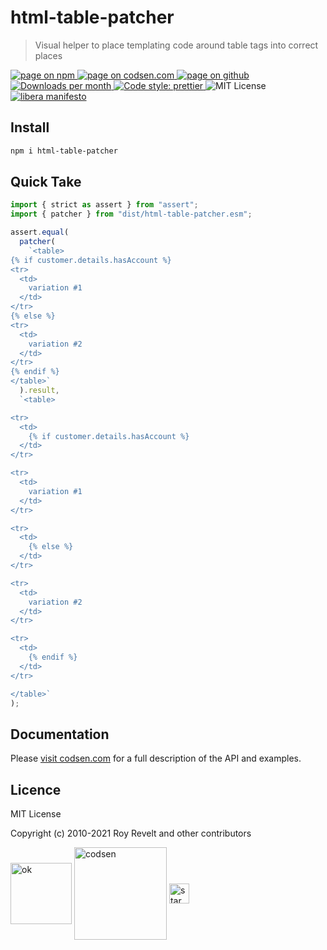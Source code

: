 # html-table-patcher

> Visual helper to place templating code around table tags into correct places

<div class="package-badges">
  <a href="https://www.npmjs.com/package/html-table-patcher" rel="nofollow noreferrer noopener">
    <img src="https://img.shields.io/badge/-npm-blue?style=flat-square" alt="page on npm">
  </a>
  <a href="https://codsen.com/os/html-table-patcher" rel="nofollow noreferrer noopener">
    <img src="https://img.shields.io/badge/-codsen-blue?style=flat-square" alt="page on codsen.com">
  </a>
  <a href="https://github.com/codsen/codsen/tree/main/packages/html-table-patcher" rel="nofollow noreferrer noopener">
    <img src="https://img.shields.io/badge/-github-blue?style=flat-square" alt="page on github">
  </a>
  <a href="https://npmcharts.com/compare/html-table-patcher?interval=30" rel="nofollow noreferrer noopener" target="_blank">
    <img src="https://img.shields.io/npm/dm/html-table-patcher.svg?style=flat-square" alt="Downloads per month">
  </a>
  <a href="https://prettier.io" rel="nofollow noreferrer noopener" target="_blank">
    <img src="https://img.shields.io/badge/code_style-prettier-brightgreen.svg?style=flat-square" alt="Code style: prettier">
  </a>
  <img src="https://img.shields.io/badge/licence-MIT-brightgreen.svg?style=flat-square" alt="MIT License">
  <a href="https://liberamanifesto.com" rel="nofollow noreferrer noopener" target="_blank">
    <img src="https://img.shields.io/badge/libera-manifesto-lightgrey.svg?style=flat-square" alt="libera manifesto">
  </a>
</div>

## Install

```bash
npm i html-table-patcher
```

## Quick Take

```js
import { strict as assert } from "assert";
import { patcher } from "dist/html-table-patcher.esm";

assert.equal(
  patcher(
    `<table>
{% if customer.details.hasAccount %}
<tr>
  <td>
    variation #1
  </td>
</tr>
{% else %}
<tr>
  <td>
    variation #2
  </td>
</tr>
{% endif %}
</table>`
  ).result,
  `<table>

<tr>
  <td>
    {% if customer.details.hasAccount %}
  </td>
</tr>

<tr>
  <td>
    variation #1
  </td>
</tr>

<tr>
  <td>
    {% else %}
  </td>
</tr>

<tr>
  <td>
    variation #2
  </td>
</tr>

<tr>
  <td>
    {% endif %}
  </td>
</tr>

</table>`
);
```

## Documentation

Please [visit codsen.com](https://codsen.com/os/html-table-patcher/) for a full description of the API and examples.

## Licence

MIT License

Copyright (c) 2010-2021 Roy Revelt and other contributors


<img src="https://codsen.com/images/png-codsen-ok.png" width="98" alt="ok" align="center"> <img src="https://codsen.com/images/png-codsen-1.png" width="148" alt="codsen" align="center"> <img src="https://codsen.com/images/png-codsen-star-small.png" width="32" alt="star" align="center">

